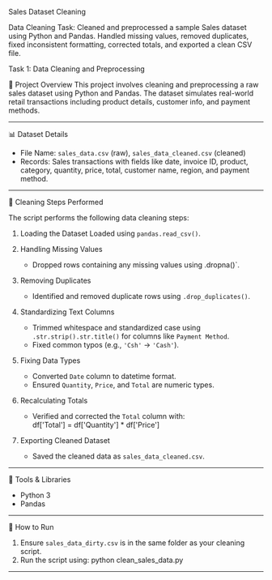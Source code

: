 
Sales Dataset Cleaning 

Data Cleaning Task: Cleaned and preprocessed a sample Sales dataset using Python and Pandas. Handled missing values, removed duplicates, fixed inconsistent formatting, corrected totals, and exported a clean CSV file.

Task 1: Data Cleaning and Preprocessing

📁 Project Overview
This project involves cleaning and preprocessing a raw sales dataset using Python and Pandas. The dataset simulates real-world retail transactions including product details, customer info, and payment methods.

---

 📊 Dataset Details
- File Name: `sales_data.csv` (raw), `sales_data_cleaned.csv` (cleaned)
- Records: Sales transactions with fields like date, invoice ID, product, category, quantity, price, total, customer name, region, and payment method.

---

 🧹 Cleaning Steps Performed

The script performs the following data cleaning steps:

1. Loading the Dataset
   Loaded using `pandas.read_csv()`.

2. Handling Missing Values
   - Dropped rows containing any missing values using .dropna()`.

3. Removing Duplicates
   - Identified and removed duplicate rows using `.drop_duplicates()`.

4. Standardizing Text Columns
   - Trimmed whitespace and standardized case using `.str.strip().str.title()` for columns like `Payment Method`.
   - Fixed common typos (e.g., `'Csh'` → `'Cash'`).

5. Fixing Data Types
   - Converted `Date` column to datetime format.
   - Ensured `Quantity`, `Price`, and `Total` are numeric types.

6. Recalculating Totals
   - Verified and corrected the `Total` column with:  
     df['Total'] = df['Quantity'] * df['Price']
     

7. Exporting Cleaned Dataset
   - Saved the cleaned data as `sales_data_cleaned.csv`.

---

🧪 Tools & Libraries
- Python 3
- Pandas

---

 🚀 How to Run

1. Ensure `sales_data_dirty.csv` is in the same folder as your cleaning script.
2. Run the script using:
   python clean_sales_data.py
   

---
